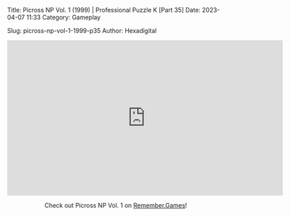 Title: Picross NP Vol. 1 (1999) | Professional Puzzle K [Part 35]
Date: 2023-04-07 11:33
Category: Gameplay

Slug: picross-np-vol-1-1999-p35
Author: Hexadigital

<center><iframe src="https://www.youtube.com/embed/HXUOudCw8pI?feature=oembed" allow="accelerometer; autoplay; encrypted-media; gyroscope; picture-in-picture" width="640" height="360" frameborder="0"></iframe>

Check out Picross NP Vol. 1 on [Remember.Games](https://remember.games/game/6791/picross-np-vol-1/)!</center>